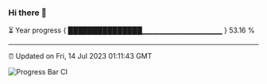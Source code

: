 ### Hi there 👋

⏳ Year progress { ███████████████▁▁▁▁▁▁▁▁▁▁▁▁▁▁▁ } 53.16 %

---

⏰ Updated on Fri, 14 Jul 2023 01:11:43 GMT

![Progress Bar CI](https://github.com/liununu/liununu/workflows/Progress%20Bar%20CI/badge.svg)
